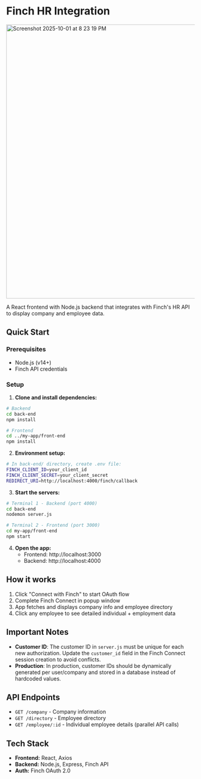 # Finch HR Integration
<img width="1374" height="730" alt="Screenshot 2025-10-01 at 8 23 19 PM" src="https://github.com/user-attachments/assets/a5c462da-6bbb-4fc7-854c-26344dc64304" />


A React frontend with Node.js backend that integrates with Finch's HR API to display company and employee data.

## Quick Start

### Prerequisites
- Node.js (v14+)
- Finch API credentials

### Setup

1. **Clone and install dependencies:**
```bash
# Backend
cd back-end
npm install

# Frontend  
cd ../my-app/front-end
npm install
```

2. **Environment setup:**
```bash
# In back-end/ directory, create .env file:
FINCH_CLIENT_ID=your_client_id
FINCH_CLIENT_SECRET=your_client_secret
REDIRECT_URI=http://localhost:4000/finch/callback
```

3. **Start the servers:**
```bash
# Terminal 1 - Backend (port 4000)
cd back-end
nodemon server.js

# Terminal 2 - Frontend (port 3000)
cd my-app/front-end
npm start
```

4. **Open the app:**
   - Frontend: http://localhost:3000
   - Backend: http://localhost:4000

## How it works

1. Click "Connect with Finch" to start OAuth flow
2. Complete Finch Connect in popup window
3. App fetches and displays company info and employee directory
4. Click any employee to see detailed individual + employment data

## Important Notes

- **Customer ID**: The customer ID in `server.js` must be unique for each new authorization. Update the `customer_id` field in the Finch Connect session creation to avoid conflicts.
- **Production**: In production, customer IDs should be dynamically generated per user/company and stored in a database instead of hardcoded values.

## API Endpoints

- `GET /company` - Company information
- `GET /directory` - Employee directory
- `GET /employee/:id` - Individual employee details (parallel API calls)

## Tech Stack

- **Frontend:** React, Axios
- **Backend:** Node.js, Express, Finch API
- **Auth:** Finch OAuth 2.0
